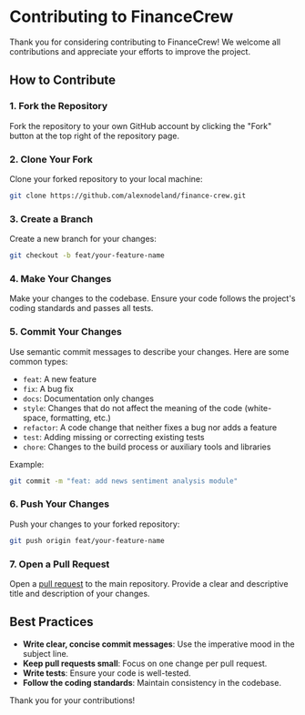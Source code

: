 # Contributing to FinanceCrew

Thank you for considering contributing to FinanceCrew! We welcome all contributions and appreciate your efforts to improve the project.

## How to Contribute

### 1. Fork the Repository

Fork the repository to your own GitHub account by clicking the "Fork" button at the top right of the repository page.

### 2. Clone Your Fork

Clone your forked repository to your local machine:

```sh
git clone https://github.com/alexnodeland/finance-crew.git
```

### 3. Create a Branch

Create a new branch for your changes:

```sh
git checkout -b feat/your-feature-name
```


### 4. Make Your Changes

Make your changes to the codebase. Ensure your code follows the project's coding standards and passes all tests.

### 5. Commit Your Changes

Use semantic commit messages to describe your changes. Here are some common types:

- `feat`: A new feature
- `fix`: A bug fix
- `docs`: Documentation only changes
- `style`: Changes that do not affect the meaning of the code (white-space, formatting, etc.)
- `refactor`: A code change that neither fixes a bug nor adds a feature
- `test`: Adding missing or correcting existing tests
- `chore`: Changes to the build process or auxiliary tools and libraries

Example:

```sh
git commit -m "feat: add news sentiment analysis module"
```

### 6. Push Your Changes

Push your changes to your forked repository:

```sh
git push origin feat/your-feature-name
```

### 7. Open a Pull Request

Open a [pull request](https://docs.github.com/en/pull-requests/collaborating-with-pull-requests/proposing-changes-to-your-work-with-pull-requests/about-pull-requests) to the main repository. Provide a clear and descriptive title and description of your changes.

## Best Practices

- **Write clear, concise commit messages**: Use the imperative mood in the subject line.
- **Keep pull requests small**: Focus on one change per pull request.
- **Write tests**: Ensure your code is well-tested.
- **Follow the coding standards**: Maintain consistency in the codebase.

Thank you for your contributions!
